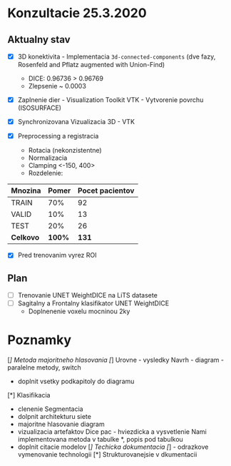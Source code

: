 # Konzultacie 25.3.2020

## Aktualny stav

* [x] 3D konektivita - Implementacia `3d-connected-components` (dve fazy, Rosenfeld and Pflatz augmented with Union-Find)
    - DICE: 0.96736 > 0.96769   
    - Zlepsenie ~ 0.0003
* [x] Zaplnenie dier - Visualization Toolkit VTK  - Vytvorenie povrchu (ISOSURFACE)
* [x] Synchronizovana Vizualizacia 3D - VTK
* [x] Preprocessing a registracia

    - Rotacia (nekonzistentne)
    - Normalizacia
    - Clamping <-150, 400>
    - Rozdelenie:


| Mnozina     | Pomer    | Pocet pacientov |
|-------------|----------|-----------------|
| TRAIN       | 70%      | 92              |
| VALID       | 10%      | 13              |
| TEST        | 20%      | 26              |
| **Celkovo** | **100%** | **131**         |



* [x] Pred trenovanim vyrez ROI



## Plan
* [ ] Trenovanie UNET WeightDICE na LiTS datasete
* [ ] Sagitalny a Frontalny klasifikator UNET WeightDICE
    - Doplnenenie voxelu mocninou 2ky

# Poznamky
[*] Metoda majoritneho hlasovania
[*] Urovne - vysledky
Navrh - diagram - paralelne metody, switch 
 - doplnit vsetky podkapitoly do diagramu

[*] Klasifikacia
  - clenenie
Segmentacia 
 - dolpnit architekturu siete
- majoritne hlasovanie diagram
- vizualizacia artefaktov
Dice pac - hviezdicka a vysvetlenie
Nami implementovana metoda v tabulke *, popis pod tabulkou
 - doplnit citacie modelov
[*] Techicka dokumentacia
[*] - odrazkove vymenovanie technologii
[*] Strukturovanejsie v dkumentacii